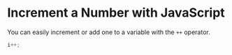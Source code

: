 # **Increment a Number with JavaScript**

You can easily increment or add one to a variable with the `++` operator.

```js
i++;
```